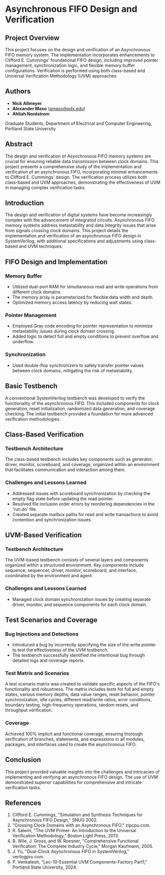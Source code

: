 # Asynchronous FIFO Design and Verification

## Project Overview

This project focuses on the design and verification of an Asynchronous FIFO memory system. The implementation incorporates enhancements to Clifford E. Cummings' foundational FIFO design, including improved pointer management, synchronization logic, and flexible memory buffer configurations. Verification is performed using both class-based and Universal Verification Methodology (UVM) approaches.

## Authors

- **Nick Allmeyer**
- **Alexander Maso** (amaso@pdx.edu)
- **Ahliah Nordstrom**

Graduate Students, Department of Electrical and Computer Engineering, Portland State University

## Abstract

The design and verification of Asynchronous FIFO memory systems are crucial for ensuring reliable data transmission between clock domains. This project presents a comprehensive study of the implementation and verification of an asynchronous FIFO, incorporating minimal enhancements to Clifford E. Cummings' design. The verification process utilizes both class-based and UVM approaches, demonstrating the effectiveness of UVM in managing complex verification tasks.

## Introduction

The design and verification of digital systems have become increasingly complex with the advancement of integrated circuits. Asynchronous FIFO memory systems address metastability and data integrity issues that arise from signals crossing clock domains. This project details the implementation and verification of an asynchronous FIFO design in SystemVerilog, with additional specifications and adjustments using class-based and UVM techniques.

## FIFO Design and Implementation

### Memory Buffer

- Utilized dual-port RAM for simultaneous read and write operations from different clock domains.
- The memory array is parameterized for flexible data width and depth.
- Optimized memory access latency by reducing wait states.

### Pointer Management

- Employed Gray code encoding for pointer representation to minimize metastability issues during clock domain crossing.
- Added logic to detect full and empty conditions to prevent overflow and underflow.

### Synchronization

- Used double-flop synchronizers to safely transfer pointer values between clock domains, mitigating the risk of metastability.

## Basic Testbench

A conventional SystemVerilog testbench was developed to verify the functionality of the asynchronous FIFO. This included components for clock generation, reset initialization, randomized data generation, and coverage checking. The initial testbench provided a foundation for more advanced verification methodologies.

## Class-Based Verification

### Testbench Architecture

The class-based testbench includes key components such as generator, driver, monitor, scoreboard, and coverage, organized within an environment that facilitates communication and interaction among them.

### Challenges and Lessons Learned

- Addressed issues with scoreboard synchronization by checking the empty flag state before updating the read pointer.
- Resolved file inclusion order errors by reordering dependencies in the 'run.do' file.
- Created separate mailbox paths for read and write transactions to avoid contention and synchronization issues.

## UVM-Based Verification

### Testbench Architecture

The UVM-based testbench consists of several layers and components organized within a structured environment. Key components include sequence, sequencer, driver, monitor, scoreboard, and interface, coordinated by the environment and agent.

### Challenges and Lessons Learned

- Managed clock domain synchronization issues by creating separate driver, monitor, and sequence components for each clock domain.

## Test Scenarios and Coverage

### Bug Injections and Detections

- Introduced a bug by incorrectly specifying the size of the write pointer to test the effectiveness of the UVM testbench.
- The testbench successfully identified the intentional bug through detailed logs and coverage reports.

### Test Matrix and Scenarios

A test scenario matrix was created to validate specific aspects of the FIFO's functionality and robustness. The matrix includes tests for full and empty states, various memory depths, data value ranges, reset behavior, pointer synchronization, idle cycles, different read/write ratios, error conditions, boundary testing, high-frequency operations, random resets, and throughput verification.

### Coverage

Achieved 100% implicit and functional coverage, ensuring thorough verification of branches, statements, and expressions in all modules, packages, and interfaces used to create the asynchronous FIFO.

## Conclusion

This project provided valuable insights into the challenges and intricacies of implementing and verifying an asynchronous FIFO design. The use of UVM demonstrated superior capabilities for comprehensive and intricate verification tasks.

## References

1. Clifford E. Cummings, "Simulation and Synthesis Techniques for Asynchronous FIFO Design," SNUG 2002.
2. "Crossing Clock Domains with an Asynchronous FIFO," zipcpu.com.
3. R. Salemi, "The UVM Primer: An Introduction to the Universal Verification Methodology," Boston Light Press, 2013.
4. B. Wile, J. Gross, and W. Roesner, "Comprehensive Functional Verification: The Complete Industry Cycle," Morgan Kaufmann, 2005.
5. J. Yu, "Dual-Clock Asynchronous FIFO in SystemVerilog," verilogpro.com.
6. P. Venkatesh, "Lec-10-Essential UVM Components-Factory Part1," Portland State University, 2024.

